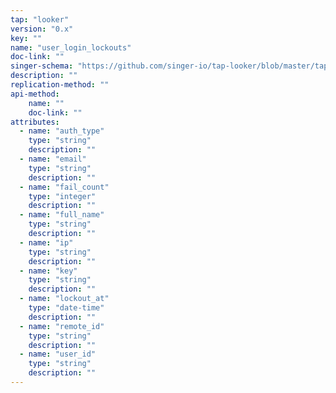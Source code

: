 ```yaml
---
tap: "looker"
version: "0.x"
key: ""
name: "user_login_lockouts"
doc-link: ""
singer-schema: "https://github.com/singer-io/tap-looker/blob/master/tap_looker/schemas/user_login_lockouts.json"
description: ""
replication-method: ""
api-method:
    name: ""
    doc-link: ""
attributes:
  - name: "auth_type"
    type: "string"
    description: ""
  - name: "email"
    type: "string"
    description: ""
  - name: "fail_count"
    type: "integer"
    description: ""
  - name: "full_name"
    type: "string"
    description: ""
  - name: "ip"
    type: "string"
    description: ""
  - name: "key"
    type: "string"
    description: ""
  - name: "lockout_at"
    type: "date-time"
    description: ""
  - name: "remote_id"
    type: "string"
    description: ""
  - name: "user_id"
    type: "string"
    description: ""
---
```

